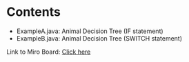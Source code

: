 # Contents
- ExampleA.java: Animal Decision Tree (IF statement)
- ExampleB.java: Animal Decision Tree (SWITCH statement)

Link to Miro Board:
[Click here](https://miro.com/app/board/uXjVNyPwECg=/?share_link_id=437647373409)